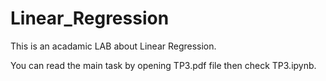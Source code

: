 # Linear_Regression

This is an acadamic LAB about Linear Regression.

You can read the main task by opening TP3.pdf file then check TP3.ipynb.
